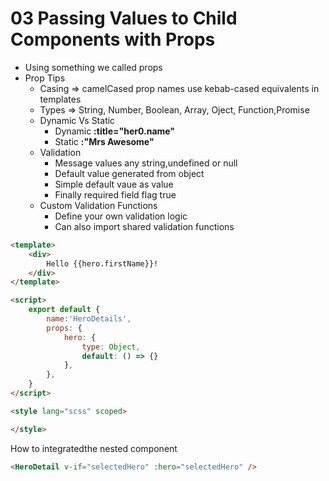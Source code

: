# 03 Passing Values to Child Components with Props

- Using something we called props
- Prop Tips
    - Casing => camelCased prop names use kebab-cased equivalents in templates
    - Types => String, Number, Boolean, Array, Oject, Function,Promise
    - Dynamic Vs Static
        - Dynamic **:title="her0.name"**
        - Static **:"Mrs Awesome"**
    - Validation
        - Message values  any string,undefined or null
        - Default value generated from object
        - Simple default vaue as value
        - Finally required field flag true
    - Custom Validation Functions
        - Define your own validation logic
        - Can also import shared validation functions

```html
<template>
    <div>
        Hello {{hero.firstName}}!
    </div>
</template>

<script>
    export default {
        name:'HeroDetails',
        props: {
            hero: {
                type: Object,
                default: () => {}
            },
        },
    }
</script>

<style lang="scss" scoped>

</style>
```
How to integratedthe nested component

```html
<HeroDetail v-if="selectedHero" :hero="selectedHero" />  
```